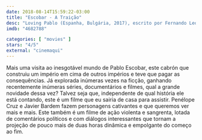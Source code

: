 ```yaml
---
date: 2018-08-14T15:59:22-03:00
title: "Escobar - A Traição"
desc: "Loving Pablo (Espanha, Bulgária, 2017), escrito por Fernando León de Aranoa baseado no livro de Virginia Vallejo, dirigido por Aranoa, com Javier Bardem, Penélope Cruz, Peter Sarsgaard."
imdb: "4682788"

categories: [ "movies" ]
stars: "4/5"
external: "cinemaqui"
---
```

Mais uma visita ao inesgotável mundo de Pablo Escobar, este cabrón que construiu um império em cima de outros impérios e teve que pagar as consequências. Já explorada inúmeras vezes na ficção, ganhando recentemente inúmeras séries, documentários e filmes, qual a grande novidade dessa vez? Talvez seja que, independente de qual história ele está contando, este é um filme que eu sairia de casa para assistir. Penélope Cruz e Javier Bardem fazem personagens cativantes e que queremos ver mais e mais. Este também é um filme de ação violenta e sangrenta, lotada de comentários políticos e com diálogos interessantes que tornam a projeção de pouco mais de duas horas dinâmica e empolgante do começo ao fim.
